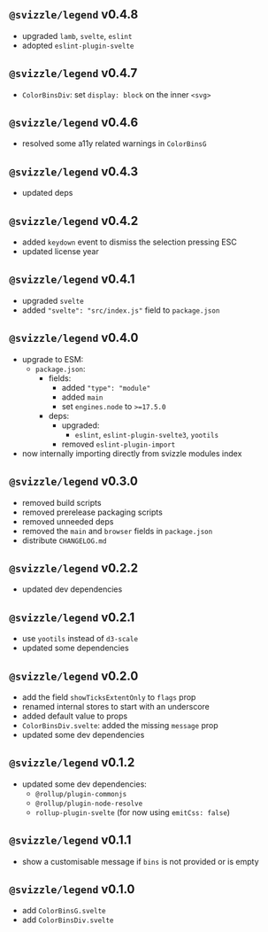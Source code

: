 ## `@svizzle/legend` v0.4.8

- upgraded `lamb`, `svelte`, `eslint`
- adopted `eslint-plugin-svelte`

## `@svizzle/legend` v0.4.7

- `ColorBinsDiv`: set `display: block` on the inner `<svg>`

## `@svizzle/legend` v0.4.6

- resolved some a11y related warnings in `ColorBinsG`

## `@svizzle/legend` v0.4.3

- updated deps

## `@svizzle/legend` v0.4.2

- added `keydown` event to dismiss the selection pressing ESC
- updated license year

## `@svizzle/legend` v0.4.1

- upgraded `svelte`
- added `"svelte": "src/index.js"` field to `package.json`

## `@svizzle/legend` v0.4.0

- upgrade to ESM:
	- `package.json`:
		- fields:
			- added `"type": "module"`
			- added `main`
			- set `engines.node` to `>=17.5.0`
		- deps:
			- upgraded:
				- `eslint`, `eslint-plugin-svelte3`, `yootils`
			- removed `eslint-plugin-import`
- now internally importing directly from svizzle modules index

## `@svizzle/legend` v0.3.0

- removed build scripts
- removed prerelease packaging scripts
- removed unneeded deps
- removed the `main` and `browser` fields in `package.json`
- distribute `CHANGELOG.md`

## `@svizzle/legend` v0.2.2

- updated dev dependencies

## `@svizzle/legend` v0.2.1

- use `yootils` instead of `d3-scale`
- updated some dependencies

## `@svizzle/legend` v0.2.0

- add the field `showTicksExtentOnly` to `flags` prop
- renamed internal stores to start with an underscore
- added default value to props
- `ColorBinsDiv.svelte`: added the missing `message` prop
- updated some dev dependencies

## `@svizzle/legend` v0.1.2

- updated some dev dependencies:
	- `@rollup/plugin-commonjs`
	- `@rollup/plugin-node-resolve`
	- `rollup-plugin-svelte` (for now using `emitCss: false`)

## `@svizzle/legend` v0.1.1

- show a customisable message if `bins` is not provided or is empty

## `@svizzle/legend` v0.1.0

- add `ColorBinsG.svelte`
- add `ColorBinsDiv.svelte`
